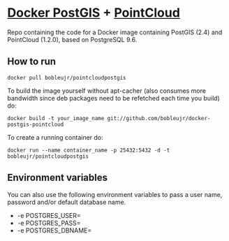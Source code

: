 # [Docker PostGIS](https://github.com/kartoza/docker-postgis) + [PointCloud](https://github.com/pgpointcloud/pointcloud)

Repo containing the code for a Docker image containing PostGIS (2.4) and PointCloud (1.2.0), based on PostgreSQL 9.6.

## How to run

```
docker pull bobleujr/pointcloudpostgis
```

To build the image yourself without apt-cacher (also consumes more bandwidth
since deb packages need to be refetched each time you build) do:

```
docker build -t your_image_name git://github.com/bobleujr/docker-postgis-pointcloud
```

To create a running container do:
 
```
docker run --name container_name -p 25432:5432 -d -t bobleujr/pointcloudpostgis
```

## Environment variables

You can also use the following environment variables to pass a 
user name, password and/or default database name.

* -e POSTGRES_USER=<PGUSER> 
* -e POSTGRES_PASS=<PGPASSWORD>
* -e POSTGRES_DBNAME=<PGDBNAME>

